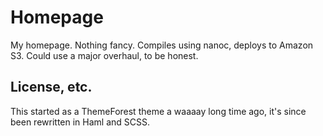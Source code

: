 # Homepage
My homepage. Nothing fancy. Compiles using nanoc, deploys to Amazon S3. Could use a major overhaul, to be honest.

## License, etc.
This started as a ThemeForest theme a waaaay long time ago, it's since been rewritten in Haml and SCSS.
